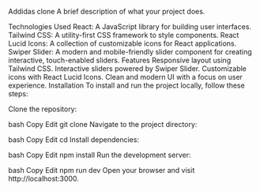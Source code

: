 Addidas clone
A brief description of what your project does.

Technologies Used
React: A JavaScript library for building user interfaces.
Tailwind CSS: A utility-first CSS framework to style components.
React Lucid Icons: A collection of customizable icons for React applications.
Swiper Slider: A modern and mobile-friendly slider component for creating interactive, touch-enabled sliders.
Features
Responsive layout using Tailwind CSS.
Interactive sliders powered by Swiper Slider.
Customizable icons with React Lucid Icons.
Clean and modern UI with a focus on user experience.
Installation
To install and run the project locally, follow these steps:

Clone the repository:

bash
Copy
Edit
git clone <repository-url>
Navigate to the project directory:

bash
Copy
Edit
cd <project-directory>
Install dependencies:

bash
Copy
Edit
npm install
Run the development server:

bash
Copy
Edit
npm run dev
Open your browser and visit http://localhost:3000.
